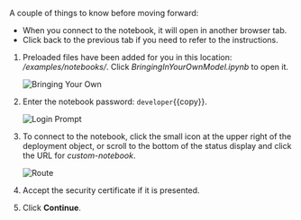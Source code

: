 A couple of things to know before moving forward:

- When you connect to the notebook, it will open in another browser tab.
- Click back to the previous tab if you need to refer to the instructions.

1. Preloaded files have been added for you in this location: _/examples/notebooks/_. Click _BringingInYourOwnModel.ipynb_ to open it.

   ![Bringing Your Own](./certifai-notebook/assets/02-bringing-your-own.png)

2. Enter the notebook password: ``developer``{{copy}}.

   ![Login Prompt](./certifai-notebook/assets/02-notebook-login-prompt.png)

3. To connect to the notebook, click the small icon at the upper right of the deployment object, or scroll to the bottom of the status display and click the URL for _custom-notebook_.

   ![Route](./certifai-notebook/assets/02-route-to-notebook.png)

4. Accept the security certificate if it is presented.

5. Click **Continue**.
